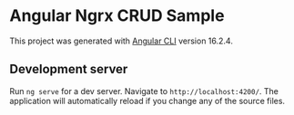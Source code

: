 # Angular Ngrx CRUD Sample


This project was generated with [Angular CLI](https://github.com/angular/angular-cli) version 16.2.4.


## Development server


Run `ng serve` for a dev server. Navigate to `http://localhost:4200/`. The application will automatically reload if you change any of the source files.




